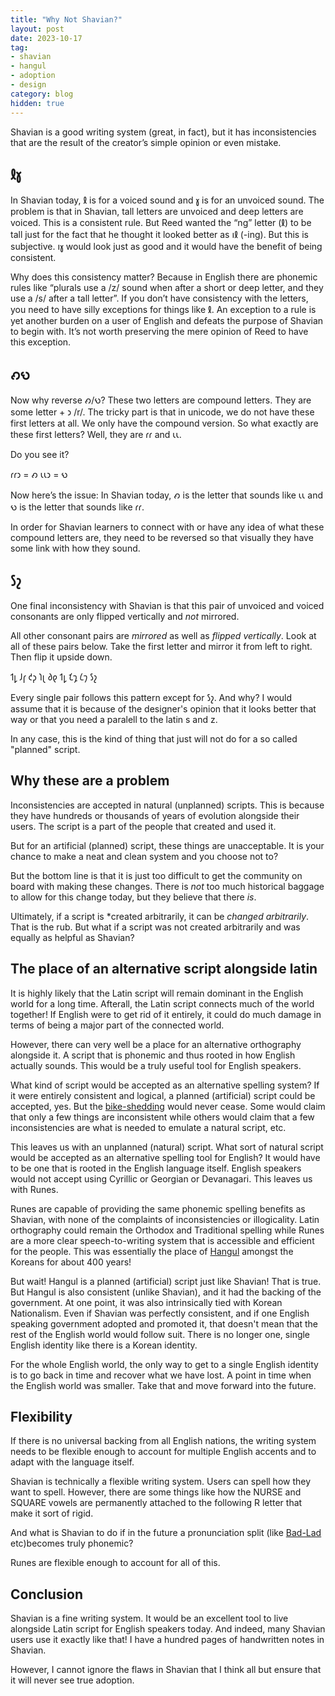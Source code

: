 ```yaml
---
title: "Why Not Shavian?"
layout: post
date: 2023-10-17
tag:
- shavian
- hangul
- adoption
- design
category: blog
hidden: true
---
```


Shavian is a good writing system (great, in fact), but it has inconsistencies that are the result of the creator’s simple opinion or even mistake. 

## 𐑙𐑣

In Shavian today, 𐑙 is for a voiced sound and 𐑣 is for an unvoiced sound. The problem is that in Shavian, tall letters are unvoiced and deep letters are voiced. This is a consistent rule. But Reed wanted the “ng” letter (𐑙) to be tall just for the fact that he thought it looked better as 𐑦𐑙 (-ing). But this is subjective. 𐑦𐑣 would look just as good and it would have the benefit of being consistent. 

Why does this consistency matter? Because in English there are phonemic rules like “plurals use a /z/ sound when after a short or deep letter, and they use a /s/ after a tall letter”. If you don’t have consistency with the letters, you need to have silly exceptions for things like 𐑙. An exception to a rule is yet another burden on a user of English and defeats the purpose of Shavian to begin with. It’s not worth preserving the mere opinion of Reed to have this exception.

## 𐑺𐑻

Now why reverse 𐑺/𐑻? These two letters are compound letters. They are some letter + 𐑮 /r/. The tricky part is that in unicode, we do not have these first letters at all. We only have the compound version. So what exactly are these first letters? Well, they are 𐑩𐑩 and 𐑧𐑧.

Do you see it?

𐑩𐑩𐑮 = 𐑺
𐑧𐑧𐑮 = 𐑻

Now here’s the issue: In Shavian today, 𐑺 is the letter that sounds like 𐑧𐑧 and 𐑻 is the letter that sounds like 𐑩𐑩.

In order for Shavian learners to connect with or have any idea of what these compound letters are, they need to be reversed so that visually they have some link with how they sound.

## 𐑕𐑟

One final inconsistency with Shavian is that this pair of unvoiced and voiced consonants are only flipped vertically and *not* mirrored.

All other consonant pairs are *mirrored* as well as *flipped vertically*. Look at all of these pairs below. Take the first letter and mirror it from left to right. Then flip it upside down.

𐑑𐑛 𐑓𐑝 𐑒𐑜 𐑐𐑚 𐑔𐑞 𐑑𐑛 𐑗𐑡 𐑖𐑠 𐑕𐑟

Every single pair follows this pattern except for 𐑕𐑟. And why? I would assume that it is because of the designer's opinion that it looks better that way or that you need a paralell to the latin s and z.

In any case, this is the kind of thing that just will not do for a so called "planned" script. 

## Why these are a problem

Inconsistencies are accepted in natural (unplanned) scripts. This is because they have hundreds or thousands of years of evolution alongside their users. The script is a part of the people that created and used it.

But for an artificial (planned) script, these things are unacceptable. It is your chance to make a neat and clean system and you choose not to?

But the bottom line is that it is just too difficult to get the community on board with making these changes. There is *not* too much historical baggage to allow for this change today, but they believe that there *is*. 

Ultimately, if a script is *created arbitrarily, it can be *changed arbitrarily*. That is the rub. But what if a script was not created arbitrarily and was equally as helpful as Shavian?

## The place of an alternative script alongside latin

It is highly likely that the Latin script will remain dominant in the English world for a long time. Afterall, the Latin script connects much of the world together! If English were to get rid of it entirely, it could do much damage in terms of being a major part of the connected world.

However, there can very well be a place for an alternative orthography alongside it. A script that is phonemic and thus rooted in how English actually sounds. This would be a truly useful tool for English speakers.

What kind of script would be accepted as an alternative spelling system? If it were entirely consistent and logical, a planned (artificial) script could be accepted, yes. But the [bike-shedding](https://en.wikipedia.org/wiki/Law_of_triviality) would never cease. Some would claim that only a few things are inconsistent while others would claim that a few inconsistencies are what is needed to emulate a natural script, etc.

This leaves us with an unplanned (natural) script. What sort of natural script would be accepted as an alternative spelling tool for English? It would have to be one that is rooted in the English language itself. English speakers would not accept using Cyrillic or Georgian or Devanagari. This leaves us with Runes.

Runes are capable of providing the same phonemic spelling benefits as Shavian, with none of the complaints of inconsistencies or illogicality. Latin orthography could remain the Orthodox and Traditional spelling while Runes are a more clear speech-to-writing system that is accessible and efficient for the people. This was essentially the place of [Hangul](https://en.wikipedia.org/wiki/Hangul#Creation) amongst the Koreans for about 400 years!

But wait! Hangul is a planned (artificial) script just like Shavian! That is true. But Hangul is also consistent (unlike Shavian), and it had the backing of the government. At one point, it was also intrinsically tied with Korean Nationalism. Even if Shavian was perfectly consistent, and if one English speaking government adopted and promoted it, that doesn't mean that the rest of the English world would follow suit. There is no longer one, single English identity like there is a Korean identity.

For the whole English world, the only way to get to a single English identity is to go back in time and recover what we have lost. A point in time when the English world was smaller. Take that and move forward into the future.

## Flexibility

If there is no universal backing from all English nations, the writing system needs to be flexible enough to account for multiple English accents and to adapt with the language itself.

Shavian is technically a flexible writing system. Users can spell how they want to spell. However, there are some things like how the NURSE and SQUARE vowels are permanently attached to the following R letter that make it sort of rigid.

And what is Shavian to do if in the future a pronunciation split (like [Bad-Lad](https://en.wikipedia.org/wiki/Pronunciation_of_English_%E2%9F%A8a%E2%9F%A9#Bad%E2%80%93lad_split) etc)becomes truly phonemic?

Runes are flexible enough to account for all of this.

## Conclusion

Shavian is a fine writing system. It would be an excellent tool to live alongside Latin script for English speakers today. And indeed, many Shavian users use it exactly like that! I have a hundred pages of handwritten notes in Shavian.

However, I cannot ignore the flaws in Shavian that I think all but ensure that it will never see true adoption.
